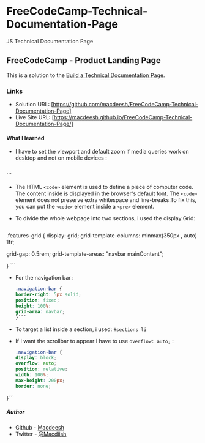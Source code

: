 # FreeCodeCamp-Technical-Documentation-Page
JS Technical Documentation Page

## FreeCodeCamp - Product Landing Page

This is a solution to the [Build a Technical Documentation Page](https://www.freecodecamp.org/learn/responsive-web-design/responsive-web-design-projects/build-a-technical-documentation-page). 

### Links

- Solution URL: [https://github.com/macdeesh/FreeCodeCamp-Technical-Documentation-Page]
- Live Site URL: [https://macdeesh.github.io/FreeCodeCamp-Technical-Documentation-Page/]

#### What I learned

- I have to set the viewport and default zoom if media queries work on desktop and not on mobile devices :

  ```html
 <meta name="viewport" content="width=device-width, initial-scale=1"/>
  ```
  
- The HTML ```<code>``` element  is used to define a piece of computer code. The content inside is displayed in the browser's default font.
  The ```<code>``` element does not preserve extra whitespace and line-breaks.To fix this, you can put the ```<code>``` element inside a ```<pre>``` element.

- To divide the whole webpage into two sections, i used the display Grid:

  ```css
 .features-grid {
   display: grid; 
   grid-template-columns: minmax(350px , auto) 1fr; 
   <!--  The grid-template-columns CSS property defines the line names and track sizing functions of the grid columns -->
   grid-gap: 0.5rem;
   grid-template-areas: "navbar mainContent";
   <!--  Each section will have one of the two areas names: grid-area: navbar; and grid-area: mainContent; -->
  }  ```
  
- For the navigation bar :
  
  ```css
  .navigation-bar {
  border-right: 5px solid;
  position: fixed;
  height: 100%;
  grid-area: navbar;
  }```
  
- To target a list inside a section, i used: ``` #sections li ```

- If I want the scrollbar to appear I have to use ```overflow: auto;``` :

  ```css
  .navigation-bar {
  display: block;
  overflow: auto;
  position: relative;
  width: 100%;
  max-height: 200px;
  border: none;
 }```
  
##### Author

- Github - [Macdeesh](https://github.com/macdeesh)
- Twitter - [@Macdiish](https://twitter.com/Macdiish)
